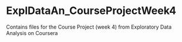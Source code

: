 # ExplDataAn_CourseProjectWeek4
Contains files for the Course Project (week 4) from Exploratory Data Analysis on Coursera
